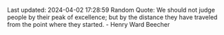 Last updated: 2024-04-02 17:28:59
Random Quote: We should not judge people by their peak of excellence; but by the distance they have traveled from the point where they started. - Henry Ward Beecher